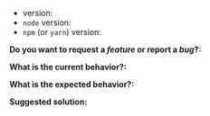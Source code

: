 <!--
Thanks for your interest in the project. I appreciate bugs filed and PRs submitted!
I'll probably ask you to submit the fix (after giving some direction).

English/日本語 (日本語で入力して大丈夫です。あなたが日本人ならその方が迅速です)
-->

- version:
- `node` version:
- `npm` (or `yarn`) version:

**Do you want to request a *feature* or report a *bug*?:**

**What is the current behavior?:**

**What is the expected behavior?:**

**Suggested solution:**
